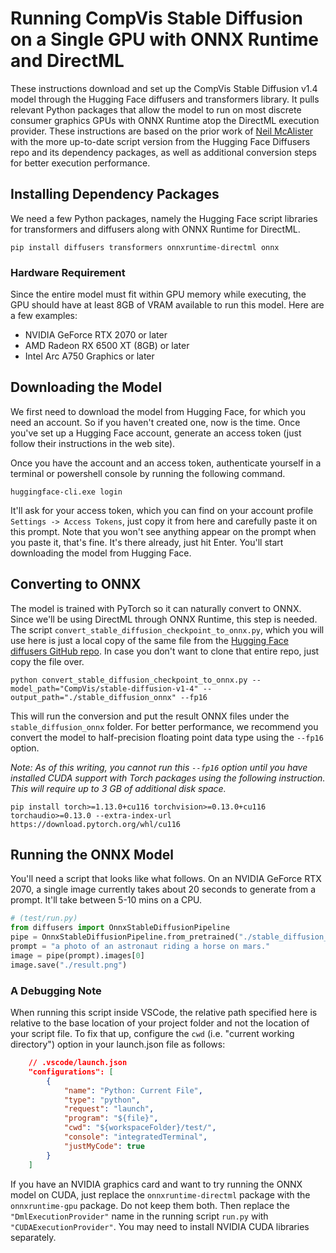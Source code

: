 # Running CompVis Stable Diffusion on a Single GPU with ONNX Runtime and DirectML

These instructions download and set up the CompVis Stable Diffusion v1.4 model through the Hugging Face diffusers and transformers library. It pulls relevant Python packages that allow the model to run on most discrete consumer graphics GPUs with ONNX Runtime atop the DirectML execution provider. These instructions are based on the prior work of [Neil McAlister](https://www.travelneil.com/stable-diffusion-windows-amd.html) with the more up-to-date script version from the Hugging Face Diffusers repo and its dependency packages, as well as additional conversion steps for better execution performance.

## Installing Dependency Packages

We need a few Python packages, namely the Hugging Face script libraries for transformers and diffusers along with ONNX Runtime for DirectML.

```
pip install diffusers transformers onnxruntime-directml onnx
```

### Hardware Requirement
Since the entire model must fit within GPU memory while executing, the GPU should have at least 8GB of VRAM available to run this model. Here are a few examples:
- NVIDIA GeForce RTX 2070 or later
- AMD Radeon RX 6500 XT (8GB) or later
- Intel Arc A750 Graphics or later 

## Downloading the Model
We first need to download the model from Hugging Face, for which you need an account. So if you haven't created one, now is the time. Once you've set up a Hugging Face account, generate an access token (just follow their instructions in the web site).

Once you have the account and an access token, authenticate yourself in a terminal or powershell console by running the following command.

```
huggingface-cli.exe login
```

It'll ask for your access token, which you can find on your account profile `Settings -> Access Tokens`, just copy it from here and carefully paste it on this prompt. Note that you won't see anything appear on the prompt when you paste it, that's fine. It's there already, just hit Enter. You'll start downloading the model from Hugging Face.

## Converting to ONNX

The model is trained with PyTorch so it can naturally convert to ONNX. Since we'll be using DirectML through ONNX Runtime, this step is needed. The script `convert_stable_diffusion_checkpoint_to_onnx.py`, which you will use here is just a local copy of the same file from the [Hugging Face diffusers GitHub repo](https://github.com/HuggingFace/diffusers/blob/main/scripts/convert_stable_diffusion_checkpoint_to_onnx.py). In case you don't want to clone that entire repo, just copy the file over.

```
python convert_stable_diffusion_checkpoint_to_onnx.py --model_path="CompVis/stable-diffusion-v1-4" --output_path="./stable_diffusion_onnx" --fp16
```

This will run the conversion and put the result ONNX files under the `stable_diffusion_onnx` folder. For better performance, we recommend you convert the model to half-precision floating point data type using the `--fp16` option.

_Note: As of this writing, you cannot run this `--fp16` option until you have installed CUDA support with Torch packages using the following instruction. This will require up to 3 GB of additional disk space._

```
pip install torch>=1.13.0+cu116 torchvision>=0.13.0+cu116 torchaudio>=0.13.0 --extra-index-url https://download.pytorch.org/whl/cu116
```

## Running the ONNX Model

You'll need a script that looks like what follows. On an NVIDIA GeForce RTX 2070, a single image currently takes about 20 seconds to generate from a prompt. It'll take between 5-10 mins on a CPU.

```python
# (test/run.py)
from diffusers import OnnxStableDiffusionPipeline
pipe = OnnxStableDiffusionPipeline.from_pretrained("./stable_diffusion_onnx", provider="DmlExecutionProvider")
prompt = "a photo of an astronaut riding a horse on mars."
image = pipe(prompt).images[0]
image.save("./result.png")
```

### A Debugging Note
When running this script inside VSCode, the relative path specified here is relative to the base location of your project folder and not the location of your script file. To fix that up, configure the `cwd` (i.e. "current working directory") option in your launch.json file as follows:

```json
    // .vscode/launch.json
    "configurations": [
        {
            "name": "Python: Current File",
            "type": "python",
            "request": "launch",
            "program": "${file}",
            "cwd": "${workspaceFolder}/test/",
            "console": "integratedTerminal",
            "justMyCode": true
        }
    ]
```

If you have an NVIDIA graphics card and want to try running the ONNX model on CUDA, just replace the `onnxruntime-directml` package with the `onnxruntime-gpu` package. Do not keep them both. Then replace the `"DmlExecutionProvider"` name in the running script `run.py` with `"CUDAExecutionProvider"`. You may need to install NVIDIA CUDA libraries separately.
